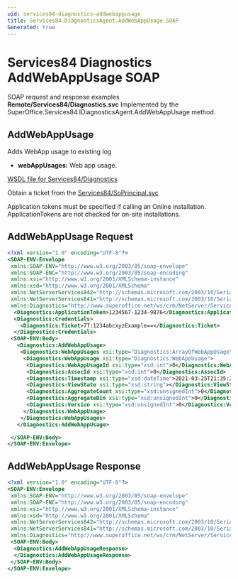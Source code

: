 ```yaml
---
uid: services84-diagnostics-addwebappusage
title: Services84.DiagnosticsAgent.AddWebAppUsage SOAP
Generated: true
---
```


# Services84 Diagnostics AddWebAppUsage SOAP

SOAP request and response examples **Remote/Services84/Diagnostics.svc**
Implemented by the <see cref="M:SuperOffice.Services84.IDiagnosticsAgent.AddWebAppUsage">SuperOffice.Services84.IDiagnosticsAgent.AddWebAppUsage</see> method.

## AddWebAppUsage

Adds WebApp usage to existing log

* **webAppUsages:** Web app usage.



[WSDL file for Services84/Diagnostics](../Services84-Diagnostics.md)

Obtain a ticket from the [Services84/SoPrincipal.svc](../SoPrincipal/index.md)

Application tokens must be specified if calling an Online installation. ApplicationTokens are not checked for on-site installations.

## AddWebAppUsage Request

```xml
<?xml version="1.0" encoding="UTF-8"?>
<SOAP-ENV:Envelope
 xmlns:SOAP-ENV="http://www.w3.org/2003/05/soap-envelope"
 xmlns:SOAP-ENC="http://www.w3.org/2003/05/soap-encoding"
 xmlns:xsi="http://www.w3.org/2001/XMLSchema-instance"
 xmlns:xsd="http://www.w3.org/2001/XMLSchema"
 xmlns:NetServerServices842="http://schemas.microsoft.com/2003/10/Serialization/Arrays"
 xmlns:NetServerServices841="http://schemas.microsoft.com/2003/10/Serialization/"
 xmlns:Diagnostics="http://www.superoffice.net/ws/crm/NetServer/Services84">
  <Diagnostics:ApplicationToken>1234567-1234-9876</Diagnostics:ApplicationToken>
  <Diagnostics:Credentials>
    <Diagnostics:Ticket>7T:1234abcxyzExample==</Diagnostics:Ticket>
  </Diagnostics:Credentials>
 <SOAP-ENV:Body>
   <Diagnostics:AddWebAppUsage>
    <Diagnostics:WebAppUsages xsi:type="Diagnostics:ArrayOfWebAppUsage">
     <Diagnostics:WebAppUsage xsi:type="Diagnostics:WebAppUsage">
      <Diagnostics:WebAppUsageId xsi:type="xsd:int">0</Diagnostics:WebAppUsageId>
      <Diagnostics:AssocId xsi:type="xsd:int">0</Diagnostics:AssocId>
      <Diagnostics:Timestamp xsi:type="xsd:dateTime">2021-03-25T21:35:23Z</Diagnostics:Timestamp>
      <Diagnostics:ViewState xsi:type="xsd:string"></Diagnostics:ViewState>
      <Diagnostics:AggregateCount xsi:type="xsd:unsignedInt">0</Diagnostics:AggregateCount>
      <Diagnostics:AggregateBin xsi:type="xsd:unsignedInt">0</Diagnostics:AggregateBin>
      <Diagnostics:Version xsi:type="xsd:unsignedInt">0</Diagnostics:Version>
     </Diagnostics:WebAppUsage>
    </Diagnostics:WebAppUsages>
   </Diagnostics:AddWebAppUsage>

 </SOAP-ENV:Body>
</SOAP-ENV:Envelope>

```


## AddWebAppUsage Response

```xml
<?xml version="1.0" encoding="UTF-8"?>
<SOAP-ENV:Envelope
 xmlns:SOAP-ENV="http://www.w3.org/2003/05/soap-envelope"
 xmlns:SOAP-ENC="http://www.w3.org/2003/05/soap-encoding"
 xmlns:xsi="http://www.w3.org/2001/XMLSchema-instance"
 xmlns:xsd="http://www.w3.org/2001/XMLSchema"
 xmlns:NetServerServices842="http://schemas.microsoft.com/2003/10/Serialization/Arrays"
 xmlns:NetServerServices841="http://schemas.microsoft.com/2003/10/Serialization/"
 xmlns:Diagnostics="http://www.superoffice.net/ws/crm/NetServer/Services84">
 <SOAP-ENV:Body>
  <Diagnostics:AddWebAppUsageResponse>
  </Diagnostics:AddWebAppUsageResponse>
 </SOAP-ENV:Body>
</SOAP-ENV:Envelope>

```


